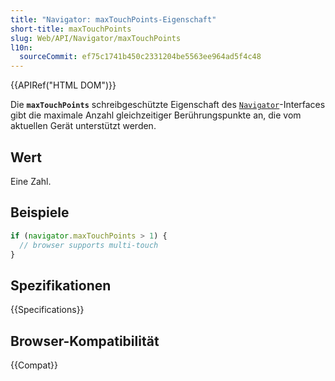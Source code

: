 ```yaml
---
title: "Navigator: maxTouchPoints-Eigenschaft"
short-title: maxTouchPoints
slug: Web/API/Navigator/maxTouchPoints
l10n:
  sourceCommit: ef75c1741b450c2331204be5563ee964ad5f4c48
---
```


{{APIRef("HTML DOM")}}

Die **`maxTouchPoints`** schreibgeschützte Eigenschaft des
[`Navigator`](/de/docs/Web/API/Navigator)-Interfaces gibt die maximale Anzahl gleichzeitiger Berührungspunkte an, die vom aktuellen Gerät unterstützt werden.

## Wert

Eine Zahl.

## Beispiele

```js
if (navigator.maxTouchPoints > 1) {
  // browser supports multi-touch
}
```

## Spezifikationen

{{Specifications}}

## Browser-Kompatibilität

{{Compat}}
